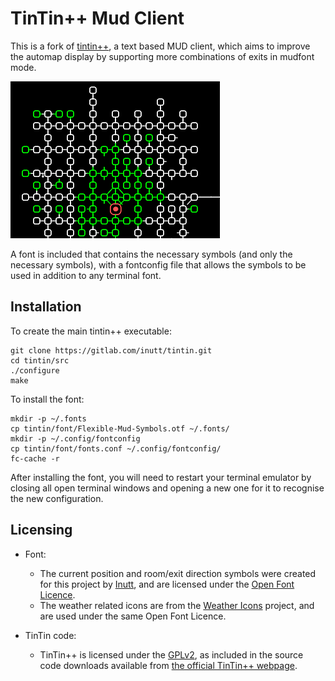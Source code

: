 # TinTin++ Mud Client
This is a fork of [tintin++](https://tintin.sourceforge.io), a text based MUD client, which aims to improve the automap display by supporting more combinations of exits in mudfont mode.

![Screenshot of map](screenshot_map.png)

A font is included that contains the necessary symbols (and only the necessary symbols), with a fontconfig file that allows the symbols to be used in addition to any terminal font.


## Installation
To create the main tintin++ executable:

    git clone https://gitlab.com/inutt/tintin.git
    cd tintin/src
    ./configure
    make

To install the font:

    mkdir -p ~/.fonts
    cp tintin/font/Flexible-Mud-Symbols.otf ~/.fonts/
    mkdir -p ~/.config/fontconfig
    cp tintin/font/fonts.conf ~/.config/fontconfig/
    fc-cache -r

After installing the font, you will need to restart your terminal emulator by closing all open terminal windows and opening a new one for it to recognise the new configuration.


## Licensing
  - Font:
    - The current position and room/exit direction symbols were created for this project by [Inutt](https://gitlab.org/inutt), and are licensed under the [Open Font Licence](https://scripts.sil.org/OFL_web).
    - The weather related icons are from the [Weather Icons](https://github.com/erikflowers/weather-icons) project, and are used under the same Open Font Licence.


  - TinTin code:
    - TinTin++ is licensed under the [GPLv2](http://www.gnu.org/licenses/gpl-2.0.html), as included in the source code downloads available from [the official TinTin++ webpage](https://tintin.sourceforge.io).
